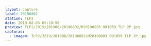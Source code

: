 ```yaml
---
layout: capture
label: 20190802
station: TLP2
date: 2019-08-03 09:10:59
preview: TLP2/2019/201908/20190802/M20190803_091059_TLP_2P.jpg
capturas:
  - imagem: TLP2/2019/201908/20190802/M20190803_091059_TLP_2P.jpg
---
```

